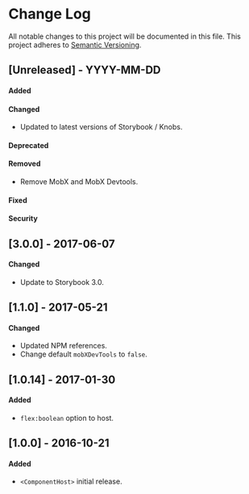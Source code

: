 # Change Log
All notable changes to this project will be documented in this file.
This project adheres to [Semantic Versioning](http://semver.org/).


## [Unreleased] - YYYY-MM-DD
#### Added
#### Changed
- Updated to latest versions of Storybook / Knobs.
#### Deprecated
#### Removed
- Remove MobX and MobX Devtools.
#### Fixed
#### Security


## [3.0.0] - 2017-06-07
#### Changed
- Update to Storybook 3.0.



## [1.1.0] - 2017-05-21
#### Changed
- Updated NPM references.
- Change default `mobXDevTools` to `false`.


## [1.0.14] - 2017-01-30
#### Added
- `flex:boolean` option to host.


## [1.0.0] - 2016-10-21
#### Added
- `<ComponentHost>` initial release.
